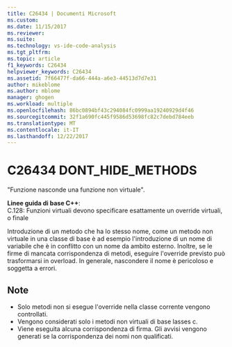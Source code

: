 ```yaml
---
title: C26434 | Documenti Microsoft
ms.custom: 
ms.date: 11/15/2017
ms.reviewer: 
ms.suite: 
ms.technology: vs-ide-code-analysis
ms.tgt_pltfrm: 
ms.topic: article
f1_keywords: C26434
helpviewer_keywords: C26434
ms.assetid: 7f66477f-da66-444a-a6e3-44513d7d7e31
author: mikeblome
ms.author: mblome
manager: ghogen
ms.workload: multiple
ms.openlocfilehash: 86bc0894bf43c294084fc0999aa19240929d4f46
ms.sourcegitcommit: 32f1a690fc445f9586d53698fc82c7debd784eeb
ms.translationtype: MT
ms.contentlocale: it-IT
ms.lasthandoff: 12/22/2017
---
```

# <a name="c26434-donthidemethods"></a>C26434 DONT_HIDE_METHODS
"Funzione nasconde una funzione non virtuale".

**Linee guida di base C++**:   
C.128: Funzioni virtuali devono specificare esattamente un override virtuali, o finale

Introduzione di un metodo che ha lo stesso nome, come un metodo non virtuale in una classe di base è ad esempio l'introduzione di un nome di variabile che è in conflitto con un nome da ambito esterno. Inoltre, se le firme di mancata corrispondenza di metodi, eseguire l'override previsto può trasformarsi in overload. In generale, nascondere il nome è pericoloso e soggetta a errori.

## <a name="remarks"></a>Note    
 -  Solo metodi non si esegue l'override nella classe corrente vengono controllati.
-  Vengono considerati solo i metodi non virtuali di base lasses c.
-  Viene eseguita alcuna corrispondenza di firma. Gli avvisi vengono generati se la corrispondenza dei nomi non qualificati.

